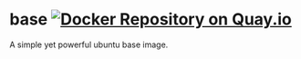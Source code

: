 # base [![Docker Repository on Quay.io](https://quay.io/repository/justcontainers/base/status "Docker Repository on Quay.io")](https://quay.io/repository/justcontainers/base)

A simple yet powerful ubuntu base image.

